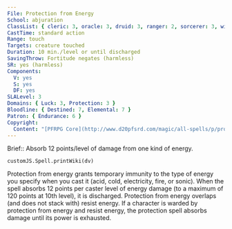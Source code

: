 ```yaml
---
File: Protection from Energy
School: abjuration
ClassList: { cleric: 3, oracle: 3, druid: 3, ranger: 2, sorcerer: 3, wizard: 3, alchemist: 3, summoner: 3, unchained summoner: 3, inquisitor: 3, bloodrager: 3, shaman: 3, occultist: 3, psychic: 3, spiritualist: 3 }
CastTime: standard action
Range: touch
Targets: creature touched
Duration: 10 min./level or until discharged
SavingThrow: Fortitude negates (harmless)
SR: yes (harmless)
Components:
  V: yes
  S: yes
  DF: yes
SLALevel: 3
Domains: { Luck: 3, Protection: 3 }
Bloodline: { Destined: 7, Elemental: 7 }
Patron: { Endurance: 6 }
Copyright:
  Content: "[PFRPG Core](http://www.d20pfsrd.com/magic/all-spells/p/protection-from-energy)"
---
```

Brief:: Absorb 12 points/level of damage from one kind of energy.

```dataviewjs
customJS.Spell.printWiki(dv)
```

Protection from energy grants temporary immunity to the type of energy you specify when you cast it (acid, cold, electricity, fire, or sonic). When the spell absorbs 12 points per caster level of energy damage (to a maximum of 120 points at 10th level), it is discharged.  Protection from energy overlaps (and does not stack with) resist energy. If a character is warded by protection from energy and resist energy, the protection spell absorbs damage until its power is exhausted.
